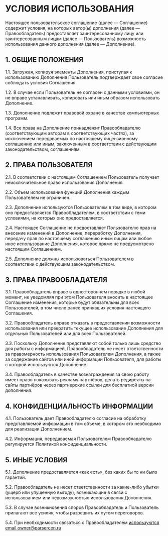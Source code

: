 # УСЛОВИЯ ИСПОЛЬЗОВАНИЯ

Настоящее пользовательское соглашение (далее — Соглашение) содержит условия, на которых автор(ы) дополнения (далее — Правообладатель) предоставляет заинтересованному лицу или заинтересованным лицам (далее — Пользователь) возможность использования данного дополнения (далее — Дополнение).

## 1. ОБЩИЕ ПОЛОЖЕНИЯ

1.1. Загружая, копируя элементы Дополнения, приступая к использованию Дополнения Пользователь подтверждает свое согласие соблюдать условия Соглашения.

1.2. В случае если Пользователь не согласен с данными условиями, он не вправе устанавливать, копировать или иным образом использовать Дополнение.

1.3. Дополнение подлежит правовой охране в качестве компьютерных программ.

1.4. Все права на Дополнение принадлежит Правообладателю (соответствующим авторам в соответствующих частях), за исключением передаваемых по настоящему лицензионному соглашению или иным, заключенным в соответствии с действующим законодательством, соглашениям.

## 2. ПРАВА ПОЛЬЗОВАТЕЛЯ

2.1. В соответствии с настоящим Соглашением Пользователь получает неисключительное право использования Дополнения.

2.2. Объем использования функций Дополнения каждым Пользователем не ограничен.

2.3. Дополнение используются Пользователем в том виде, в котором оно предоставляется Правообладателем, в соответствии с теми условиями, на которых оно предоставляется.

2.4. Настоящее Соглашение не предоставляет Пользователю прав на внесение изменений в Дополнение, переработку Дополнения, передачу прав по настоящему соглашению иным лицам или любое иное использование Дополнения, которое прямо не предусмотрено настоящим Соглашением.

2.5. Дополнение должны использоваться Пользователем в соответствии с действующим законодательством.

## 3. ПРАВА ПРАВООБЛАДАТЕЛЯ

3.1. Правообладатель вправе в одностороннем порядке в любой момент, не уведомляя при этом Пользователя вносить в настоящее Соглашение изменения, которые будут обязательны для всех Пользователей, в том числе ранее принявших условия настоящего Соглашения.

3.2. Правообладатель вправе отказать в предоставлении возможности использования или прекратить текущее использование Дополнения для отдельных Пользователей или для всех Пользователей.

3.3. Поскольку Дополнение представляют собой только лишь средство для работы с информацией, Правообладатель не несет ответственности за правомерность использования Пользователем Дополнения, а также за содержание сайтов или иной информации Пользователя, для работы с которой используются Дополнение.

3.4. Правообладатель в качестве вознаграждения за свою работу имеет право показывать рекламу партнёров, делать редиректы на сайты партнёров через партнерские ссылки для бесплатной версии дополнения.

## 4. КОНФИДЕНЦИАЛЬНОСТЬ ИНФОРМАЦИИ

4.1. Пользователь дает Правообладателю согласие на обработку представляемой информации в том объеме, в котором это необходимо для реализации Дополнением.

4.2. Информация, передаваемая Пользователем Правообладателю регулируется Политикой конфиденциальности.

## 5. ИНЫЕ УСЛОВИЯ

5.1. Дополнение предоставляется «как есть», без каких бы то ни было гарантий.

5.2. Правообладатель не несет ответственности за какие-либо убытки (ущерб или упущенную выгоду), возникающие в связи с использованием или невозможностью использования Дополнения.

5.3. В случае возникновения споров Правообладатель и Пользователь прилагают все усилия, чтобы разрешить их путем переговоров.

5.4. При необходимости связаться с Правообладателем <a href="mailto:?to=owner@parsercen.ru&body=Здравствуйте! У меня возник вопрос&subject=Вопрос по условиям использования Parsercen.ru">используются email owner@parsercen.ru</a>
